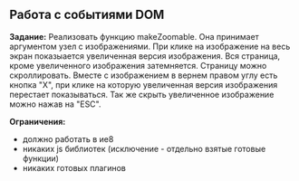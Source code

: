 ## Работа с событиями DOM ##

**Задание:** Реализовать функцию makeZoomable. Она принимает аргументом узел с изображениями. При клике на изображение на весь экран показыается увеличенная версия изображения. Вся страница, кроме увеличенного изображения затемняется. Страницу можно скроллировать. Вместе с изображением в вернем правом углу есть кнопка "Х", при клике на которую увеличенная версия изображения перестает показываться. Так же скрыть увеличенное изображение можно нажав на "ESC".

**Ограничения:**

 - должно работать в ие8
 - никаких js библиотек (исключение - отдельно взятые готовые функции)
 - никаких готовых плагинов
